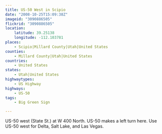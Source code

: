 ```yaml
---
title: US-50 West in Scipio
date: "2008-10-25T15:09:38Z"
imageid: "3090886505"
flickrid: "3090886505"
location:
    latitude: 39.25138
    longitude: -112.103781
places:
    - Scipio|Millard County|Utah|United States
counties:
    - Millard County|Utah|United States
countries:
    - United States
states:
    - Utah|United States
highwaytypes:
    - US Highway
highways:
    - US-50
tags:
    - Big Green Sign

---
```

US-50 west (State St.) at W 400 North. US-50 makes a left turn here. Use US-50 west for Delta, Salt Lake, and Las Vegas.